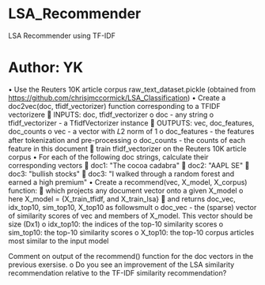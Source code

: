# LSA_Recommender
LSA Recommender using TF-IDF
# Author: YK

•	Use the Reuters 10K article corpus raw_text_dataset.pickle (obtained from https://github.com/chrisjmccormick/LSA_Classification)
•	Create a doc2vec(doc, tfidf_vectorizer) function corresponding to a TFIDF vectorizere
	INPUTS: doc, tfidf_vectorizer
o	doc - any string
o	tfidf_vectorizer - a TfidfVectorizer instance
	OUTPUTS: vec, doc_features, doc_counts
o	vec - a vector with 𝐿2 norm of 1
o	doc_features - the features after tokenization and pre-processing
o	doc_counts - the counts of each feature in this document 
	train tfidf_vectorizer on the Reuters 10K article corpus
•	For each of the following doc strings, calculate their corresponding vectors
	doc1: "The cocoa cadabra"
	doc2: "AAPL SE"
	doc3: "bullish stocks"
	doc3: "I walked through a random forest and earned a high premium"
•	Create a recommend(vec, X_model, X_corpus) function:
	which projects any document vector onto a given X_model
o	here X_model = {X_train_tfidf, and X_train_lsa}
	and returns doc_vec, idx_top10, sim_top10, X_top10 as followsmult
o	doc_vec - the (sparse) vector of similarity scores of vec and members of X_model. This vector should be size (Dx1)
o	idx_top10: the indices of the top-10 similarity scores
o	sim_top10: the top-10 similarity scores
o	X_top10: the top-10 corpus articles most similar to the input model

Comment on output of the recommend() function for the doc vectors in the previous exersise.
o	Do you see an improvement of the LSA similarity recommendation relative to the TF-IDF similarity recommendation?

